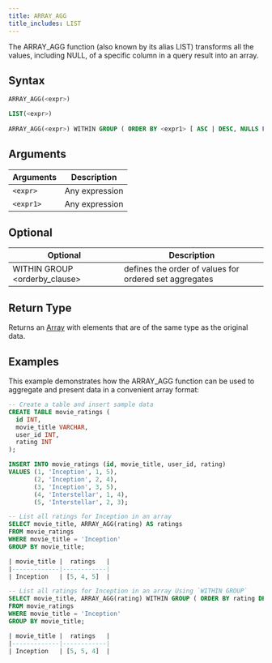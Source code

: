 ```yaml
---
title: ARRAY_AGG
title_includes: LIST
---
```


The ARRAY_AGG function (also known by its alias LIST) transforms all the values, including NULL, of a specific column in a query result into an array.

## Syntax

```sql
ARRAY_AGG(<expr>)

LIST(<expr>)
         
ARRAY_AGG(<expr>) WITHIN GROUP ( ORDER BY <expr1> [ ASC | DESC, NULLS FIRST | NULLS LAST ] )
```

## Arguments

| Arguments | Description    |
|-----------| -------------- |
| `<expr>`  | Any expression |
| `<expr1>` | Any expression |

## Optional

| Optional                            | Description                                            |
|-------------------------------------|--------------------------------------------------------|
| WITHIN GROUP &lt;orderby_clause&gt; | defines the order of values for ordered set aggregates |

## Return Type

Returns an [Array](../../00-sql-reference/10-data-types/array.md) with elements that are of the same type as the original data.

## Examples

This example demonstrates how the ARRAY_AGG function can be used to aggregate and present data in a convenient array format:

```sql
-- Create a table and insert sample data
CREATE TABLE movie_ratings (
  id INT,
  movie_title VARCHAR,
  user_id INT,
  rating INT
);

INSERT INTO movie_ratings (id, movie_title, user_id, rating)
VALUES (1, 'Inception', 1, 5),
       (2, 'Inception', 2, 4),
       (3, 'Inception', 3, 5),
       (4, 'Interstellar', 1, 4),
       (5, 'Interstellar', 2, 3);

-- List all ratings for Inception in an array
SELECT movie_title, ARRAY_AGG(rating) AS ratings
FROM movie_ratings
WHERE movie_title = 'Inception'
GROUP BY movie_title;

| movie_title |  ratings   |
|-------------|------------|
| Inception   | [5, 4, 5]  |

-- List all ratings for Inception in an array Using `WITHIN GROUP`
SELECT movie_title, ARRAY_AGG(rating) WITHIN GROUP ( ORDER BY rating DESC ) AS ratings
FROM movie_ratings
WHERE movie_title = 'Inception'
GROUP BY movie_title;

| movie_title |  ratings   |
|-------------|------------|
| Inception   | [5, 5, 4]  |
```